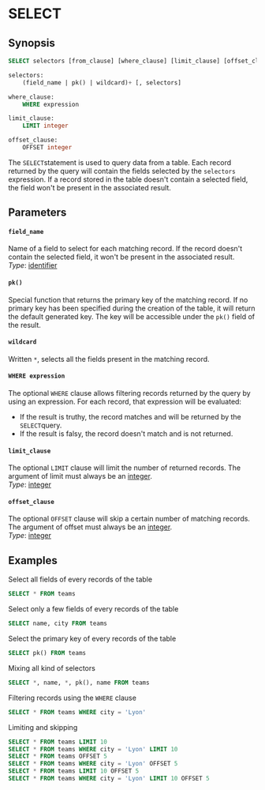 # SELECT

## Synopsis

```sql
SELECT selectors [from_clause] [where_clause] [limit_clause] [offset_clause]

selectors:
    (field_name | pk() | wildcard)+ [, selectors]

where_clause:
    WHERE expression

limit_clause:
    LIMIT integer

offset_clause:
    OFFSET integer
```

The `SELECT`statement is used to query data from a table. Each record returned by the query will contain the fields selected by the `selectors` expression. If a record stored in the table doesn't contain a selected field, the field won't be present in the associated result.

## Parameters

#### `field_name`

Name of a field to select for each matching record. If the record doesn't contain the selected field, it won't be present in the associated result.  
_Type_: [identifier](../../sql-syntax/lexical-structure.md#identifiers)

#### `pk()`

Special function that returns the primary key of the matching record. If no primary key has been specified during the creation of the table, it will return the default generated key. The key will be accessible under the `pk()` field of the result.

#### `wildcard`

Written `*`, selects all the fields present in the matching record.

#### `WHERE expression`

The optional `WHERE` clause allows filtering records returned by the query by using an expression. For each record, that expression will be evaluated:

- If the result is truthy, the record matches and will be returned by the `SELECT`query.
- If the result is falsy, the record doesn't match and is not returned.

#### `limit_clause`

The optional `LIMIT` clause will limit the number of returned records. The argument of limit must always be an [integer](../../sql-syntax/lexical-structure.md#integers).  
_Type_: [integer](../../sql-syntax/lexical-structure.md#integers)

#### `offset_clause`

The optional `OFFSET` clause will skip a certain number of matching records. The argument of offset must always be an [integer](../../sql-syntax/lexical-structure.md#integers).  
_Type_: [integer](../../sql-syntax/lexical-structure.md#integers)

## Examples

Select all fields of every records of the table

```sql
SELECT * FROM teams
```

Select only a few fields of every records of the table

```sql
SELECT name, city FROM teams
```

Select the primary key of every records of the table

```sql
SELECT pk() FROM teams
```

Mixing all kind of selectors

```sql
SELECT *, name, *, pk(), name FROM teams
```

Filtering records using the `WHERE` clause

```sql
SELECT * FROM teams WHERE city = 'Lyon'
```

Limiting and skipping

```sql
SELECT * FROM teams LIMIT 10
SELECT * FROM teams WHERE city = 'Lyon' LIMIT 10
SELECT * FROM teams OFFSET 5
SELECT * FROM teams WHERE city = 'Lyon' OFFSET 5
SELECT * FROM teams LIMIT 10 OFFSET 5
SELECT * FROM teams WHERE city = 'Lyon' LIMIT 10 OFFSET 5
```
